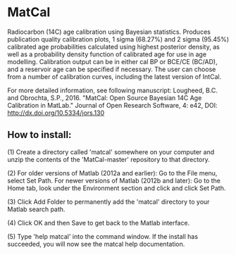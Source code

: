 # MatCal

Radiocarbon (14C) age calibration using Bayesian statistics. Produces publication quality calibration plots, 1 sigma (68.27%) and 2 sigma (95.45%) calibrated age probabilities calculated using highest posterior density, as well as a probability density function of calibrated age for use in age modelling. Calibration output can be in either cal BP or BCE/CE (BC/AD), and a reservoir age can be specified if necessary. The user can choose from a number of calibration curves, including the latest version of IntCal.

For more detailed information, see following manuscript:
Lougheed, B.C. and Obrochta, S.P., 2016. "MatCal: Open Source Bayesian 14C Age Calibration in MatLab." Journal of Open Research Software, 4: e42, DOI: http://dx.doi.org/10.5334/jors.130

How to install:
---------------
(1) Create a directory called 'matcal' somewhere on your computer and unzip the contents of the 'MatCal-master' repository to that directory. 

(2) For older versions of Matlab (2012a and earlier): Go to the File menu, select Set Path. For newer versions of Matlab (2012b and later): Go to the Home tab, look under the Environment section and click and click Set Path.
    
    
(3) Click Add Folder to permanently add the 'matcal' directory to your Matlab search path.

(4) Click OK and then Save to get back to the Matlab interface.

(5) Type 'help matcal' into the command window. If the install has succeeded, you will now see the matcal help documentation.
